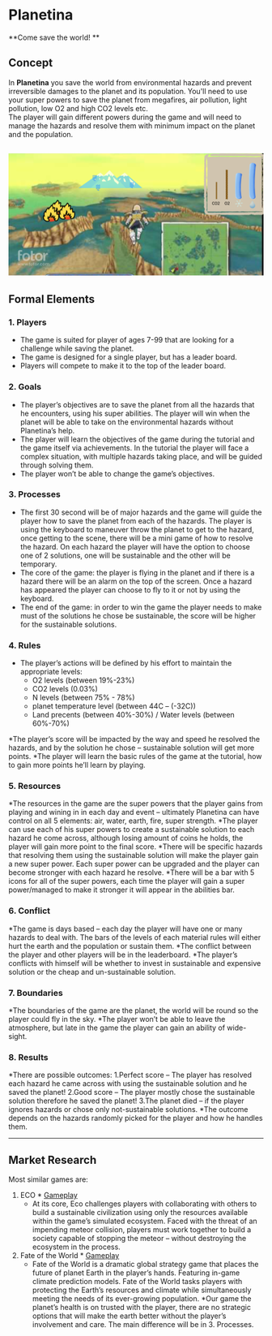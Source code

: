 # Planetina

**Come save the world! **

## Concept

In **Planetina** you save the world from environmental hazards and prevent irreversible damages to the planet and its population. You'll need to use your super powers to save the planet from megafires, air pollution, light pollution, low O2 and high CO2 levels etc.  
The player will gain different powers during the game and will need to manage the hazards and resolve them with minimum impact on the planet and the population.

![Fly over](./flyover.png)
---


## Formal Elements

### 1. Players

* The game is suited for player of ages 7-99 that are looking for a challenge while saving the planet. 
* The game is designed for a single player, but has a leader board. 
* Players will compete to make it to the top of the leader board.



### 2. Goals

* The player’s objectives are to save the planet from all the hazards that he encounters, using his super abilities. The player will win when the planet will be able to take on the environmental hazards without Planetina’s help.
* The player will learn the objectives of the game during the tutorial and the game itself via achievements.
In the tutorial the player will face a complex situation, with multiple hazards taking place, and will be guided through solving them.
* The player won’t be able to change the game’s objectives.


### 3. Processes


* The first 30 second will be of major hazards and the game will guide the player how to save the planet from each of the hazards. The player is using the keyboard to maneuver throw the planet to get to the hazard, once getting to the scene, there will be a mini game of how to resolve the hazard. On each hazard the player will have the option to choose one of 2 solutions, one will be sustainable and the other will be temporary.
* The core of the game: the player is flying in the planet and if there is a hazard there will be an alarm on the top of the screen. Once a hazard has appeared the player can choose to fly to it or not by using the keyboard. 
* The end of the game: in order to win the game the player needs to make must of the solutions he chose be sustainable, the score will be higher for the sustainable solutions.

### 4. Rules

* The player’s actions will be defined by his effort to maintain the appropriate levels:
    - O2 levels (between 19%-23%)
    - CO2 levels (0.03%)
    - N levels (between 75% - 78%)
    - planet temperature level (between 44C – (-32C))
    - Land precents (between 40%-30%) / Water levels (between 60%-70%)

*The player’s score will be impacted by the way and speed he resolved the hazards, and by the solution he chose – sustainable solution will get more points.
*The player will learn the basic rules of the game at the tutorial, how to  gain more points he’ll learn by playing.

### 5. Resources
*The resources in the game are the super powers that the player gains from playing and wining in in each day and event – ultimately Planetina can have control on all 5 elements: air, water, earth, fire, super strength.
*The player can use each of his super powers to create a sustainable solution to each hazard he come across, although losing amount of coins he holds, the player will gain more point to the final score.
*There will be specific hazards that resolving them using the sustainable solution will make the player gain a new super power. Each super power can be upgraded and the player can become stronger with each hazard he resolve.
*There will be a bar with 5 icons for all of the super powers, each time the player will gain a super power/managed to make it stronger it will appear in the abilities bar.


### 6. Conflict
*The game is days based – each day the player will have one or many hazards to deal with.
The bars of the levels of each material rules will either hurt the earth and the population or sustain them.
*The conflict between the player and other players will be in the leaderboard.
*The player’s conflicts with himself will be whether to invest in sustainable and expensive solution or the cheap and un-sustainable solution.
	
### 7. Boundaries
*The boundaries of the game are the planet, the world will be round so the player could fly in the sky.
*The player won’t be able to leave the atmosphere, but late in the game the player can gain an ability of wide-sight.

### 8. Results
*There are   possible outcomes:
	1.Perfect score – The player has resolved each hazard he came across with using the sustainable solution and he saved the planet!
	2.Good score – The player mostly chose the sustainable solution therefore he saved the planet!
	3.The planet died – if the player  ignores hazards or chose only not-sustainable solutions.
*The outcome depends on the hazards randomly picked for the player and how he handles them.

---

## Market Research

Most similar games are:

1.	ECO
	*
	[Gameplay]( https://www.youtube.com/watch?v=WTseRItIhVU)
	* At its core, Eco challenges players with collaborating with others to build a sustainable civilization using only the resources available within the game’s simulated ecosystem. Faced with the threat of an impending meteor collision, players must work together to build a society capable of stopping the meteor – without destroying the ecosystem in the process.
2. 	Fate of the World
	*
	[Gameplay]( https://www.youtube.com/watch?v=6U27dwfiedE)
	* Fate of the World is a dramatic global strategy game that places the future of planet Earth in the player’s hands. Featuring in-game climate prediction models. Fate of the World tasks players with protecting the Earth’s resources and climate while simultaneously meeting the needs of its ever-growing population. 
	*Our game the planet’s health is on trusted with the player, there are no strategic options that will make the earth better without the player’s involvement and care. The main difference will be in 3. Processes.
